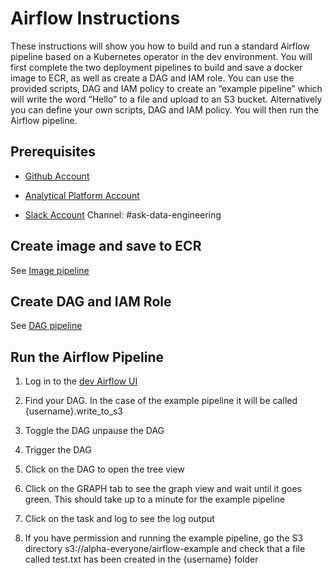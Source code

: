 # Airflow Instructions

These instructions will show you how to build and run a standard Airflow pipeline based on a Kubernetes operator in the dev environment. You will first complete the two deployment pipelines to build and save a docker image to ECR, as well as create a DAG and IAM role. You can use the provided scripts, DAG and IAM policy to create an “example pipeline” which will write the word “Hello” to a file and upload to an S3 bucket. Alternatively you can define your own scripts, DAG and IAM policy. You will then run the Airflow pipeline.

## Prerequisites

- [Github Account](get-started) 

- [Analytical Platform Account](get-started)

- [Slack Account](get-started) Channel: #ask-data-engineering

## Create image and save to ECR

See [Image pipeline](/data-engineering/airflow/instructions/image-pipeline)

## Create DAG and IAM Role

See [DAG pipeline](/data-engineering/airflow/instructions/dag-pipeline)

## Run the Airflow Pipeline

1. Log in to the [dev Airflow UI](https://eu-west-1.console.aws.amazon.com/mwaa/home?region=eu-west-1#environments/dev/sso)

2. Find your DAG. In the case of the example pipeline it will be called {username}.write_to_s3

3. Toggle the DAG unpause the DAG

4. Trigger the DAG

5. Click on the DAG to open the tree view

6. Click on the GRAPH tab to see the graph view and wait until it goes green. This should take up to a minute for the example pipeline

7. Click on the task and log to see the log output

8. If you have permission and running the example pipeline, go the S3 directory s3://alpha-everyone/airflow-example and check that a file called test.txt has been created in the {username} folder
